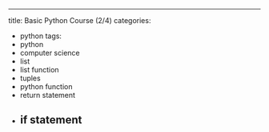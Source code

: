 ---
title: Basic Python Course (2/4)
categories:
- python
tags:
- python
- computer science
- list
- list function
- tuples
- python function
- return statement
- if statement
  ---
  
  
